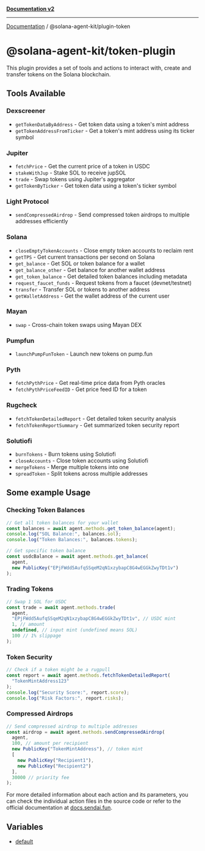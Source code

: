 [**Documentation v2**](../../README.md)

***

[Documentation](../../README.md) / @solana-agent-kit/plugin-token

# @solana-agent-kit/token-plugin

This plugin provides a set of tools and actions to interact with, create and transfer tokens on the Solana blockchain.

## Tools Available

### Dexscreener
- `getTokenDataByAddress` - Get token data using a token's mint address
- `getTokenAddressFromTicker` - Get a token's mint address using its ticker symbol

### Jupiter
- `fetchPrice` - Get the current price of a token in USDC
- `stakeWithJup` - Stake SOL to receive jupSOL
- `trade` - Swap tokens using Jupiter's aggregator
- `getTokenByTicker` - Get token data using a token's ticker symbol

### Light Protocol
- `sendCompressedAirdrop` - Send compressed token airdrops to multiple addresses efficiently

### Solana
- `closeEmptyTokenAccounts` - Close empty token accounts to reclaim rent
- `getTPS` - Get current transactions per second on Solana
- `get_balance` - Get SOL or token balance for a wallet
- `get_balance_other` - Get balance for another wallet address
- `get_token_balance` - Get detailed token balances including metadata
- `request_faucet_funds` - Request tokens from a faucet (devnet/testnet)
- `transfer` - Transfer SOL or tokens to another address
- `getWalletAddress` - Get the wallet address of the current user

### Mayan
- `swap` - Cross-chain token swaps using Mayan DEX

### Pumpfun
- `launchPumpFunToken` - Launch new tokens on pump.fun

### Pyth
- `fetchPythPrice` - Get real-time price data from Pyth oracles
- `fetchPythPriceFeedID` - Get price feed ID for a token

### Rugcheck
- `fetchTokenDetailedReport` - Get detailed token security analysis
- `fetchTokenReportSummary` - Get summarized token security report

### Solutiofi
- `burnTokens` - Burn tokens using Solutiofi
- `closeAccounts` - Close token accounts using Solutiofi
- `mergeTokens` - Merge multiple tokens into one
- `spreadToken` - Split tokens across multiple addresses

## Some example Usage

### Checking Token Balances
```typescript
// Get all token balances for your wallet
const balances = await agent.methods.get_token_balance(agent);
console.log("SOL Balance:", balances.sol);
console.log("Token Balances:", balances.tokens);

// Get specific token balance
const usdcBalance = await agent.methods.get_balance(
  agent,
  new PublicKey("EPjFWdd5AufqSSqeM2qN1xzybapC8G4wEGGkZwyTDt1v")
);
```

### Trading Tokens
```typescript
// Swap 1 SOL for USDC
const trade = await agent.methods.trade(
  agent,
  "EPjFWdd5AufqSSqeM2qN1xzybapC8G4wEGGkZwyTDt1v", // USDC mint
  1, // amount
  undefined, // input mint (undefined means SOL)
  100 // 1% slippage
);
```

### Token Security
```typescript
// Check if a token might be a rugpull
const report = await agent.methods.fetchTokenDetailedReport(
  "TokenMintAddress123"
);
console.log("Security Score:", report.score);
console.log("Risk Factors:", report.risks);
```

### Compressed Airdrops
```typescript
// Send compressed airdrop to multiple addresses
const airdrop = await agent.methods.sendCompressedAirdrop(
  agent,
  100, // amount per recipient
  new PublicKey("TokenMintAddress"), // token mint
  [
    new PublicKey("Recipient1"),
    new PublicKey("Recipient2")
  ],
  30000 // priority fee
);
```

For more detailed information about each action and its parameters, you can check the individual action files in the source code or refer to the official documentation at [docs.sendai.fun](https://docs.sendai.fun).

## Variables

- [default](variables/default.md)
